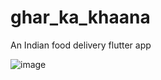 # ghar_ka_khaana

An Indian food delivery flutter app

![image](https://drive.google.com/file/d/188tqx_HPkygDXH9GwzmAmQUTRCXgBsgv/view?usp=sharing.png)

